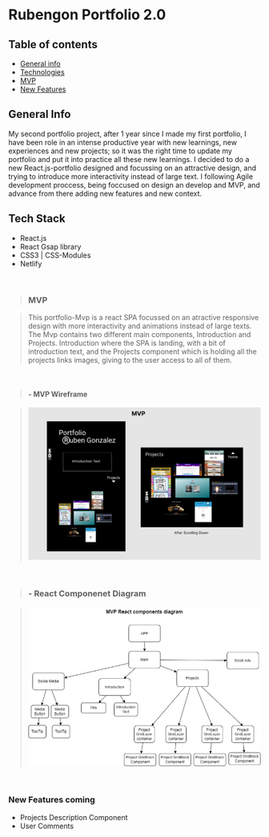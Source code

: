 # Rubengon Portfolio 2.0

## Table of contents
* [General info](#general-info)
* [Technologies](#technologies)
* [MVP](#mvp)
* [New Features](#new-features-coming)

## General Info

My second portfolio project, after 1 year since I made my first portfolio, I have been role in an intense productive year with new learnings, new experiences and new projects; so it was the right time to update my portfolio and put it into practice all these new learnings. I decided to do a new React.js-portfolio designed and focussing on an attractive design, and trying to introduce more interactivity instead of large text. I following Agile development proccess, being foccused on design an develop and MVP, and advance from there adding new features and new context.  

## Tech Stack

* React.js
* React Gsap library
* CSS3 | CSS-Modules
* Netlify

&nbsp;
>### MVP

>This portfolio-Mvp is a react SPA focussed on an atractive responsive design with more interactivity and animations instead of large texts. The Mvp contains two different main components, Introduction and Projects. Introduction where the SPA is landing, with a bit of introduction text, and the Projects component which is holding all the projects links images, giving to the user access to all of them. 

&nbsp;
>#### - MVP Wireframe

>![Wireframe](/src/Images/Readme-images/portfolio%202.0%20MVP%20wireframe.PNG)

&nbsp;
>### - React Componenet Diagram

>![React Diagram](/src/Images/Readme-images/MVP%20component-diagram.drawio.png)

&nbsp;
### New Features coming

* Projects Description Component
* User Comments